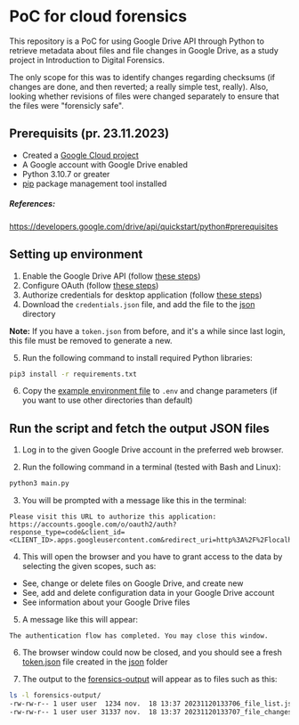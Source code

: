 # PoC for cloud forensics

This repository is a PoC for using Google Drive API through Python to retrieve metadata about files and file changes in Google Drive, as a study project in Introduction to Digital Forensics.

The only scope for this was to identify changes regarding checksums (if changes are done, and then reverted; a really simple test, really).
Also, looking whether revisions of files were changed separately to ensure that the files were "forensicly safe".


## Prerequisits (pr. 23.11.2023)
* Created a [Google Cloud project](https://developers.google.com/workspace/guides/create-project)
* A Google account with Google Drive enabled
* Python 3.10.7 or greater
* [pip](https://pypi.org/project/pip/) package management tool installed

##### References:
https://developers.google.com/drive/api/quickstart/python#prerequisites


## Setting up environment
1. Enable the Google Drive API (follow [these steps](https://developers.google.com/drive/api/quickstart/python#enable_the_api))
2. Configure OAuth (follow [these steps](https://developers.google.com/drive/api/quickstart/python#configure_the_oauth_consent_screen))
3. Authorize credentials for desktop application (follow [these steps](https://developers.google.com/drive/api/quickstart/python#authorize_credentials_for_a_desktop_application))
4. Download the `credentials.json` file, and add the file to the [json](./json/) directory

**Note:** If you have a `token.json` from before, and it's a while since last login, this file must be removed to generate a new.

5. Run the following command to install required Python libraries:
```bash
pip3 install -r requirements.txt
```

6. Copy the [example environment file](./.env.example) to `.env` and change parameters (if you want to use other directories than default)

## Run the script and fetch the output JSON files
1. Log in to the given Google Drive account in the preferred web browser.

2. Run the following command in a terminal (tested with Bash and Linux):
```bash
python3 main.py
```

3. You will be prompted with a message like this in the terminal:
```
Please visit this URL to authorize this application: https://accounts.google.com/o/oauth2/auth?response_type=code&client_id=<CLIENT_ID>.apps.googleusercontent.com&redirect_uri=http%3A%2F%2Flocalhost%3A43519%2F&scope=https%3A%2F%2Fwww.googleapis.com%2Fauth%2Fdrive.metadata.readonly+https%3A%2F%2Fwww.googleapis.com%2Fauth%2Fdrive+https%3A%2F%2Fwww.googleapis.com%2Fauth%2Fdrive.appdata&state=dAnko28YG2JEBFH8zb7SLn7YlJDRwX&access_type=offline
```

4. This will open the browser and you have to grant access to the data by selecting the given scopes, such as:
* See, change or delete files on Google Drive, and create new
* See, add and delete configuration data in your Google Drive account
* See information about your Google Drive files

5. A message like this will appear:

`The authentication flow has completed. You may close this window.`

6. The browser window could now be closed, and you should see a fresh [token.json](./json/token.json) file created in the [json](./json/) folder

7. The output to the [forensics-output](./forensics-output/) will appear as to files such as this:
```bash
ls -l forensics-output/
-rw-rw-r-- 1 user user  1234 nov.  18 13:37 20231120133706_file_list.json
-rw-rw-r-- 1 user user 31337 nov.  18 13:37 20231120133707_file_changes.json
```